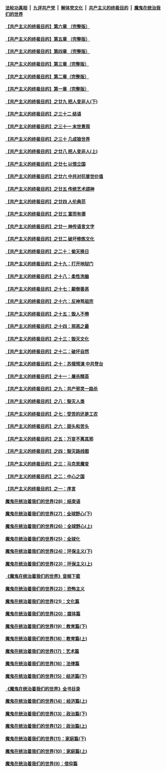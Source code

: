 ####  [法轮功真相](../../../../basic/blob/master/README.md?t=11020713) &nbsp;|&nbsp; [九评共产党](../../../../9ping.md/blob/master/README.md?t=11020713) &nbsp;|&nbsp; [解体党文化](../../../../jtdwh.md/blob/master/README.md?t=11020713)  &nbsp;|&nbsp; [共产主义的终极目的](../../../../gczydzjmd.md/blob/master/README.md?t=11020713) &nbsp;|&nbsp; [魔鬼在统治我们的世界](../../../../mgztzwmdsj.md/blob/master/README.md?t=11020713) 

#### [【共产主义的终极目的】第六章 （完整版）](../pages/nsc422/n11428913.md?t=11020713) 

#### [【共产主义的终极目的】第五章 （完整版）](../pages/nsc422/n11428912.md?t=11020713) 

#### [【共产主义的终极目的】第四章 （完整版）](../pages/nsc422/n11428907.md?t=11020713) 

#### [【共产主义的终极目的】第三章（完整版）](../pages/nsc422/n11428848.md?t=11020713) 

#### [【共产主义的终极目的】第二章（完整版）](../pages/nsc422/n11428831.md?t=11020713) 

#### [【共产主义的终极目的】第一章（完整版）](../pages/nsc422/n11417651.md?t=11020713) 

#### [【共产主义的终极目的】之廿九 把人变非人(下)](../pages/nsc422/n11344140.md?t=11020713) 

#### [【共产主义的终极目的】之三十二 结语](../pages/nsc422/n11360535.md?t=11020713) 

#### [【共产主义的终极目的】之三十一 末世景观](../pages/nsc422/n11351129.md?t=11020713) 

#### [【共产主义的终极目的】之三十 几成狼世界](../pages/nsc422/n11348280.md?t=11020713) 

#### [【共产主义的终极目的】之廿八 把人变非人(上)](../pages/nsc422/n11340492.md?t=11020713) 

#### [【共产主义的终极目的】之廿七 以恨立国](../pages/nsc422/n11336944.md?t=11020713) 

#### [【共产主义的终极目的】之廿六 中共对抗普世价值](../pages/nsc422/n11324785.md?t=11020713) 

#### [【共产主义的终极目的】之廿五 传统艺术颂神](../pages/nsc422/n11296396.md?t=11020713) 

#### [【共产主义的终极目的】之廿四 人伦典范](../pages/nsc422/n11296397.md?t=11020713) 

#### [【共产主义的终极目的】之廿三 富而有德](../pages/nsc422/n11283598.md?t=11020713) 

#### [【共产主义的终极目的】之廿一 神传语言文字](../pages/nsc422/n11263265.md?t=11020713) 

#### [【共产主义的终极目的】之廿二 破坏修炼文化](../pages/nsc422/n11245728.md?t=11020713) 

#### [【共产主义的终极目的】之二十：偷天换日](../pages/nsc422/n11238846.md?t=11020713) 

#### [【共产主义的终极目的】之十九：打开地狱门](../pages/nsc422/n11206376.md?t=11020713) 

#### [【共产主义的终极目的】之十八：柔性洗脑](../pages/nsc422/n11199994.md?t=11020713) 

#### [【共产主义的终极目的】之十七：颠倒善恶](../pages/nsc422/n11179782.md?t=11020713) 

#### [【共产主义的终极目的】之十六：反神骂祖宗](../pages/nsc422/n11166798.md?t=11020713) 

#### [【共产主义的终极目的】之十五：毁人不倦](../pages/nsc422/n11166792.md?t=11020713) 

#### [【共产主义的终极目的】之十四：邪恶之最](../pages/nsc422/n11150249.md?t=11020713) 

#### [【共产主义的终极目的】之十三：毁灭文化](../pages/nsc422/n11135227.md?t=11020713) 

#### [【共产主义的终极目的】之十二：破坏自然](../pages/nsc422/n11135214.md?t=11020713) 

#### [【共产主义的终极目的】之十：苏俄预演 中共登台](../pages/nsc422/n11118424.md?t=11020713) 

#### [【共产主义的终极目的】之十一：屠杀精英](../pages/nsc422/n11118442.md?t=11020713) 

#### [【共产主义的终极目的】之九：共产邪灵一路杀](../pages/nsc422/n11114139.md?t=11020713) 

#### [【共产主义的终极目的】之八：毁灭人类](../pages/nsc422/n11108503.md?t=11020713) 

#### [【共产主义的终极目的】之七：受苦的还是工农](../pages/nsc422/n11101809.md?t=11020713) 

#### [【共产主义的终极目的】之六：甜头和苦头](../pages/nsc422/n11096971.md?t=11020713) 

#### [【共产主义的终极目的】之五：万变不离其邪](../pages/nsc422/n11091285.md?t=11020713) 

#### [【共产主义的终极目的】之四：毁灭路线图](../pages/nsc422/n11086284.md?t=11020713) 

#### [【共产主义的终极目的】之三：马克思魔变](../pages/nsc422/n11061941.md?t=11020713) 

#### [【共产主义的终极目的】之二：中心之国](../pages/nsc422/n11047728.md?t=11020713) 

#### [【共产主义的终极目的】之一：序言](../pages/nsc422/n11086077.md?t=11020713) 

#### [魔鬼在统治着我们的世界(28)：结束语](../pages/nsc422/n10936246.md?t=11020713) 

#### [魔鬼在统治着我们的世界(27)：全球野心(下)](../pages/nsc422/n10928319.md?t=11020713) 

#### [魔鬼在统治着我们的世界(26)：全球野心(上)](../pages/nsc422/n10900318.md?t=11020713) 

#### [魔鬼在统治着我们的世界(25)：全球化](../pages/nsc422/n10788205.md?t=11020713) 

#### [魔鬼在统治着我们的世界(24)：环保主义(下)](../pages/nsc422/n10695307.md?t=11020713) 

#### [魔鬼在统治着我们的世界(23)：环保主义(上)](../pages/nsc422/n10688613.md?t=11020713) 

#### [《魔鬼在统治着我们的世界》音频下载](../pages/nsc422/n10635553.md?t=11020713) 

#### [魔鬼在统治着我们的世界(22)：恐怖主义](../pages/nsc422/n10614727.md?t=11020713) 

#### [魔鬼在统治着我们的世界(21)：文化篇](../pages/nsc422/n10597706.md?t=11020713) 

#### [魔鬼在统治着我们的世界(20)：媒体篇](../pages/nsc422/n10586579.md?t=11020713) 

#### [魔鬼在统治着我们的世界(19)：教育篇(下)](../pages/nsc422/n10564808.md?t=11020713) 

#### [魔鬼在统治着我们的世界(18)：教育篇(上)](../pages/nsc422/n10526970.md?t=11020713) 

#### [魔鬼在统治着我们的世界(17)：艺术篇](../pages/nsc422/n10499093.md?t=11020713) 

#### [魔鬼在统治着我们的世界(16)：法律篇](../pages/nsc422/n10485969.md?t=11020713) 

#### [魔鬼在统治着我们的世界(15)：经济篇(下)](../pages/nsc422/n10469975.md?t=11020713) 

#### [《魔鬼在统治着我们的世界》全书目录](../pages/nsc422/n10464261.md?t=11020713) 

#### [魔鬼在统治着我们的世界(14)：经济篇(上)](../pages/nsc422/n10457370.md?t=11020713) 

#### [魔鬼在统治着我们的世界(13)：政治篇(下)](../pages/nsc422/n10448270.md?t=11020713) 

#### [魔鬼在统治着我们的世界(12)：政治篇(上)](../pages/nsc422/n10444576.md?t=11020713) 

#### [魔鬼在统治着我们的世界(11)：家庭篇(下)](../pages/nsc422/n10440961.md?t=11020713) 

#### [魔鬼在统治着我们的世界(10)：家庭篇(上)](../pages/nsc422/n10435448.md?t=11020713) 

#### [魔鬼在统治着我们的世界(9)：信仰篇](../pages/nsc422/n10432159.md?t=11020713) 

